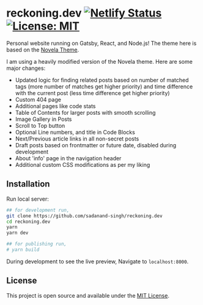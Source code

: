 # reckoning.dev [![Netlify Status](https://api.netlify.com/api/v1/badges/410a4404-3fb7-4501-8874-855ae2537cc4/deploy-status)](https://app.netlify.com/sites/serene-haibt-80ebc8/deploys) [![License: MIT](https://img.shields.io/badge/License-MIT-blue.svg)](https://opensource.org/licenses/MIT)

Personal website running on Gatsby, React, and Node.js! The theme here is based on the
[Novela Theme](https://github.com/narative/gatsby-theme-novela).

I am using a heavily modified version of the Novela theme. Here are some major changes:

- Updated logic for finding related posts based on number of matched tags (more number of matches
  get higher priority) and time difference with the current post (less time difference get higher
  priority)
- Custom 404 page
- Additional pages like code stats
- Table of Contents for larger posts with smooth scrolling
- Image Gallery in Posts
- Scroll to Top button
- Optional Line numbers, and title in Code Blocks
- Next/Previous article links in all non-secret posts
- Draft posts based on frontmatter or future date, disabled during development
- About 'info' page in the navigation header
- Additional custom CSS modifications as per my liking

## Installation

Run local server:

```bash
## for development run,
git clone https://github.com/sadanand-singh/reckoning.dev
cd reckoning.dev
yarn
yarn dev

## for publishing run,
# yarn build
```

During development to see the live preview,
Navigate to `localhost:8000`.

## License

This project is open source and available under the [MIT License](LICENSE).
